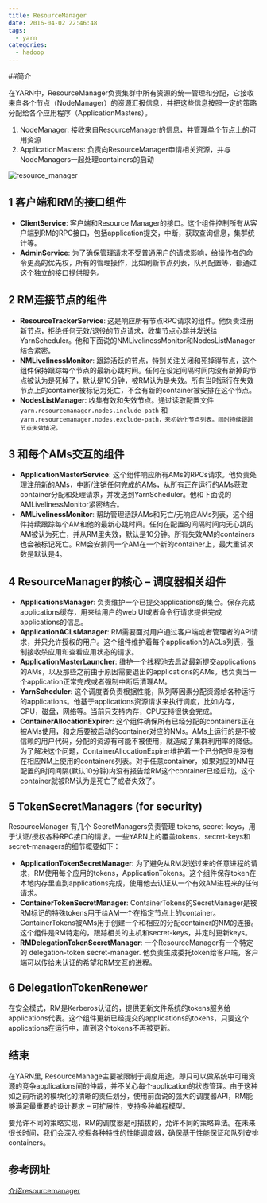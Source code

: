 ```yaml
---
title: ResourceManager
date: 2016-04-02 22:46:48
tags: 
  - yarn
categories:
  - hadoop
---
```


##简介 

在YARN中，ResourceManager负责集群中所有资源的统一管理和分配，它接收来自各个节点（NodeManager）的资源汇报信息，并把这些信息按照一定的策略分配给各个应用程序（ApplicationMasters）。

1. NodeManager:  接收来自ResourceManager的信息，并管理单个节点上的可用资源
2. ApplicationMasters: 负责向ResourceManager申请相关资源，并与NodeManagers一起处理containers的启动

![resource_manager](../../图/resource_manager.gif)



## 1 客户端和RM的接口组件

   - **ClientService**: 客户端和Resource Manager的接口。这个组件控制所有从客户端到RM的RPC接口，包括application提交，中断，获取查询信息，集群统计等。
   - **AdminService**: 为了确保管理请求不受普通用户的请求影响，给操作者的命令更高的优先权，所有的管理操作，比如刷新节点列表，队列配置等，都通过这个独立的接口提供服务。

## 2 RM连接节点的组件

   - **ResourceTrackerService**: 这是响应所有节点RPC请求的组件。他负责注册新节点，拒绝任何无效/退役的节点请求，收集节点心跳并发送给YarnScheduler。他和下面说的NMLivelinessMonitor和NodesListManager结合紧密。
   - **NMLivelinessMonitor**: 跟踪活跃的节点，特别关注关闭和死掉得节点，这个组件保持跟踪每个节点的最新心跳时间。任何在设定间隔时间内没有新掉的节点被认为是死掉了，默认是10分钟，被RM认为是失效。所有当时运行在失效节点上的container被标记为死亡，不会有新的container被安排在这个节点。
   - **NodesListManager**: 收集有效和失效节点。通过读取配置文件`yarn.resourcemanager.nodes.include-path` 和 `yarn.resourcemanager.nodes.exclude-path，来初始化节点列表。同时持续跟踪节点失效情况。`

## 3 和每个AMs交互的组件

   - **ApplicationMasterService**: 这个组件响应所有AMs的RPCs请求。他负责处理注册新的AMs，中断/注销任何完成的AMs，从所有正在运行的AMs获取container分配和处理请求，并发送到YarnScheduler。他和下面说的AMLivelinessMonitor紧密结合。
   - **AMLivelinessMonitor**: 帮助管理活跃AMs和死亡/无响应AMs列表，这个组件持续跟踪每个AM和他的最新心跳时间。任何在配置的间隔时间内无心跳的AM被认为死亡，并从RM里失效，默认是10分钟。所有失效AM的containers也会被标记死亡。RM会安排同一个AM在一个新的container上，最大重试次数是默认是4。

## 4 ResourceManager的核心 – 调度器相关组件

   - **ApplicationsManager**: 负责维护一个已提交applications的集合。保存完成applications缓存，用来给用户的web UI或者命令行请求提供完成applications的信息。
   - **ApplicationACLsManager**: RM需要面对用户通过客户端或者管理者的API请求，并只允许授权的用户。这个组件维护着每个application的ACLs列表，强制接收杀应用和查看应用状态的请求。
   - **ApplicationMasterLauncher**: 维护一个线程池去启动最新提交applications的AMs，以及那些之前由于原因需要退出的applications的AMs。也负责当一个application正常完成或者强制中断后清理AM。
   - **YarnScheduler**: 这个调度者负责根据性能，队列等因素分配资源给各种运行的applications。他基于applications资源请求来执行调度，比如内存，CPU，磁盘，网络等。当前只支持内存，CPU支持很快会完成。
   - **ContainerAllocationExpirer**: 这个组件确保所有已经分配的containers正在被AMs使用，和之后要被启动的container对应的NMs。AMs上运行的是不被信赖的用户代码，分配的资源有可能不被使用，就造成了集群利用率的降低。为了解决这个问题，ContainerAllocationExpirer维护着一个已分配但是没有在相应NM上使用的containers列表。对于任意container，如果对应的NM在配置的时间间隔(默认10分钟)内没有报告给RM这个container已经启动，这个container就被RM认为是死亡了或者失效了。

## 5 TokenSecretManagers (for security)

   ResourceManager 有几个 SecretManagers负责管理 tokens, secret-keys，用于认证/授权各种RPC接口的请求。一些YARN上的覆盖tokens，secret-keys和secret-managers的细节概要如下：

   - **ApplicationTokenSecretManager**: 为了避免从RM发送过来的任意进程的请求，RM使用每个应用的tokens，ApplicationTokens。这个组件保存token在本地内存里直到applications完成，使用他去认证从一个有效AM进程来的任何请求。
   - **ContainerTokenSecretManager**: ContainerTokens的SecretManager是被RM标记的特殊tokens用于给AM一个在指定节点上的container。ContainerTokens被AMs用于创建一个和相应的分配container的NM的连接。这个组件是RM特定的，跟踪相关的主机和secret-keys，并定时更新keys。
   - **RMDelegationTokenSecretManager**: 一个ResourceManager有一个特定的 delegation-token secret-manager. 他负责生成委托token给客户端，客户端可以传给未认证的希望和RM交互的进程。

## 6 DelegationTokenRenewer
在安全模式，RM是Kerberos认证的，提供更新文件系统的tokens服务给applications代表。这个组件更新已经提交的applications的tokens，只要这个applications在运行中，直到这个tokens不再被更新。

## 结束

在YARN里, ResourceManage主要被限制于调度用途，即只可以做系统中可用资源的竞争applications间的仲裁，并不关心每个application的状态管理。由于这种如之前所说的模块化的清晰的责任划分，使用前面说的强大的调度器API，RM能够满足最重要的设计要求 – 可扩展性，支持多种编程模型。

要允许不同的策略实现，RM的调度器是可插拔的，允许不同的策略算法。在未来很长时间，我们会深入挖掘各种特性的性能调度器，确保基于性能保证和队列安排containers。

## 参考网址

[介绍resourcemanager](https://hortonworks.com/blog/apache-hadoop-yarn-resourcemanager/)
